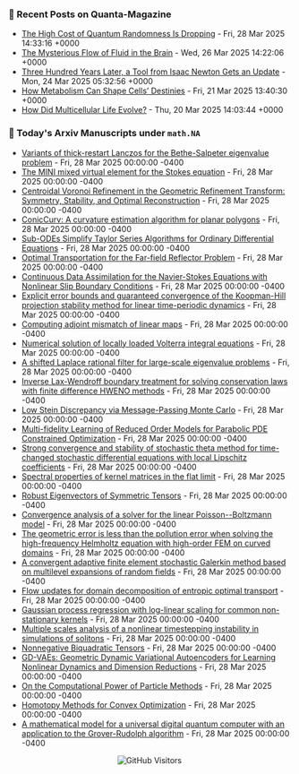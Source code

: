 ### 📝 Recent Posts on Quanta-Magazine
<!-- quanta starts -->
* <a href="https://www.quantamagazine.org/the-high-cost-of-quantum-randomness-is-dropping-20250328/">The High Cost of Quantum Randomness Is Dropping</a> - Fri, 28 Mar 2025 14:33:16 +0000
* <a href="https://www.quantamagazine.org/the-mysterious-flow-of-fluid-in-the-brain-20250326/">The Mysterious Flow of Fluid in the Brain</a> - Wed, 26 Mar 2025 14:22:06 +0000
* <a href="https://www.quantamagazine.org/three-hundred-years-later-a-tool-from-isaac-newton-gets-an-update-20250324/">Three Hundred Years Later, a Tool from Isaac Newton Gets an Update</a> - Mon, 24 Mar 2025 05:32:56 +0000
* <a href="https://www.quantamagazine.org/how-metabolism-can-shape-cells-destinies-20250321/">How Metabolism Can Shape Cells’ Destinies</a> - Fri, 21 Mar 2025 13:40:30 +0000
* <a href="https://www.quantamagazine.org/how-did-multicellular-life-evolve-20250320/">How Did Multicellular Life Evolve?</a> - Thu, 20 Mar 2025 14:03:44 +0000
<!-- quanta ends -->


### 📝 Today's Arxiv Manuscripts under ``math.NA``
<!-- arxiv-math-na starts -->
* <a href="https://arxiv.org/abs/2503.20920">Variants of thick-restart Lanczos for the Bethe-Salpeter eigenvalue problem</a> - Fri, 28 Mar 2025 00:00:00 -0400
* <a href="https://arxiv.org/abs/2503.20921">The MINI mixed virtual element for the Stokes equation</a> - Fri, 28 Mar 2025 00:00:00 -0400
* <a href="https://arxiv.org/abs/2503.20930">Centroidal Voronoi Refinement in the Geometric Refinement Transform: Symmetry, Stability, and Optimal Reconstruction</a> - Fri, 28 Mar 2025 00:00:00 -0400
* <a href="https://arxiv.org/abs/2503.20938">ConicCurv: A curvature estimation algorithm for planar polygons</a> - Fri, 28 Mar 2025 00:00:00 -0400
* <a href="https://arxiv.org/abs/2503.21078">Sub-ODEs Simplify Taylor Series Algorithms for Ordinary Differential Equations</a> - Fri, 28 Mar 2025 00:00:00 -0400
* <a href="https://arxiv.org/abs/2503.21182">Optimal Transportation for the Far-field Reflector Problem</a> - Fri, 28 Mar 2025 00:00:00 -0400
* <a href="https://arxiv.org/abs/2503.21234">Continuous Data Assimilation for the Navier-Stokes Equations with Nonlinear Slip Boundary Conditions</a> - Fri, 28 Mar 2025 00:00:00 -0400
* <a href="https://arxiv.org/abs/2503.21318">Explicit error bounds and guaranteed convergence of the Koopman-Hill projection stability method for linear time-periodic dynamics</a> - Fri, 28 Mar 2025 00:00:00 -0400
* <a href="https://arxiv.org/abs/2503.21361">Computing adjoint mismatch of linear maps</a> - Fri, 28 Mar 2025 00:00:00 -0400
* <a href="https://arxiv.org/abs/2503.21452">Numerical solution of locally loaded Volterra integral equations</a> - Fri, 28 Mar 2025 00:00:00 -0400
* <a href="https://arxiv.org/abs/2503.21618">A shifted Laplace rational filter for large-scale eigenvalue problems</a> - Fri, 28 Mar 2025 00:00:00 -0400
* <a href="https://arxiv.org/abs/2503.21626">Inverse Lax-Wendroff boundary treatment for solving conservation laws with finite difference HWENO methods</a> - Fri, 28 Mar 2025 00:00:00 -0400
* <a href="https://arxiv.org/abs/2503.21103">Low Stein Discrepancy via Message-Passing Monte Carlo</a> - Fri, 28 Mar 2025 00:00:00 -0400
* <a href="https://arxiv.org/abs/2503.21252">Multi-fidelity Learning of Reduced Order Models for Parabolic PDE Constrained Optimization</a> - Fri, 28 Mar 2025 00:00:00 -0400
* <a href="https://arxiv.org/abs/2503.21653">Strong convergence and stability of stochastic theta method for time-changed stochastic differential equations with local Lipschitz coefficients</a> - Fri, 28 Mar 2025 00:00:00 -0400
* <a href="https://arxiv.org/abs/1910.14067">Spectral properties of kernel matrices in the flat limit</a> - Fri, 28 Mar 2025 00:00:00 -0400
* <a href="https://arxiv.org/abs/2111.06880">Robust Eigenvectors of Symmetric Tensors</a> - Fri, 28 Mar 2025 00:00:00 -0400
* <a href="https://arxiv.org/abs/2204.07958">Convergence analysis of a solver for the linear Poisson--Boltzmann model</a> - Fri, 28 Mar 2025 00:00:00 -0400
* <a href="https://arxiv.org/abs/2401.16413">The geometric error is less than the pollution error when solving the high-frequency Helmholtz equation with high-order FEM on curved domains</a> - Fri, 28 Mar 2025 00:00:00 -0400
* <a href="https://arxiv.org/abs/2403.13770">A convergent adaptive finite element stochastic Galerkin method based on multilevel expansions of random fields</a> - Fri, 28 Mar 2025 00:00:00 -0400
* <a href="https://arxiv.org/abs/2405.09400">Flow updates for domain decomposition of entropic optimal transport</a> - Fri, 28 Mar 2025 00:00:00 -0400
* <a href="https://arxiv.org/abs/2407.03608">Gaussian process regression with log-linear scaling for common non-stationary kernels</a> - Fri, 28 Mar 2025 00:00:00 -0400
* <a href="https://arxiv.org/abs/2411.07286">Multiple scales analysis of a nonlinear timestepping instability in simulations of solitons</a> - Fri, 28 Mar 2025 00:00:00 -0400
* <a href="https://arxiv.org/abs/2503.16176">Nonnegative Biquadratic Tensors</a> - Fri, 28 Mar 2025 00:00:00 -0400
* <a href="https://arxiv.org/abs/2206.05183">GD-VAEs: Geometric Dynamic Variational Autoencoders for Learning Nonlinear Dynamics and Dimension Reductions</a> - Fri, 28 Mar 2025 00:00:00 -0400
* <a href="https://arxiv.org/abs/2304.10286">On the Computational Power of Particle Methods</a> - Fri, 28 Mar 2025 00:00:00 -0400
* <a href="https://arxiv.org/abs/2403.02095">Homotopy Methods for Convex Optimization</a> - Fri, 28 Mar 2025 00:00:00 -0400
* <a href="https://arxiv.org/abs/2503.13388">A mathematical model for a universal digital quantum computer with an application to the Grover-Rudolph algorithm</a> - Fri, 28 Mar 2025 00:00:00 -0400
<!-- arxiv-math-na ends -->

<div align="center">
  
![GitHub Visitors](https://api.visitorbadge.io/api/visitors?path=https%3A%2F%2Fgithub.com%2Flowrank&label=profile%20views&labelColor=%231e1e2e&countColor=%23cba6f7)



</div>
